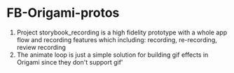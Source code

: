 # FB-Origami-protos

1. Project storybook_recording is a high fidelity prototype with a whole app flow and recording features which including: recording, re-recording, review recording
2. The animate loop is just a simple solution for building gif effects in Origami since they don't support gif'
